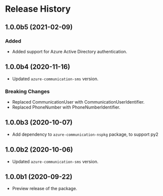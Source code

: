 # Release History

## 1.0.0b5 (2021-02-09)
### Added
- Added support for Azure Active Directory authentication.

## 1.0.0b4 (2020-11-16)
- Updated `azure-communication-sms` version.
### Breaking Changes
- Replaced CommunicationUser with CommunicationUserIdentifier.
- Replaced PhoneNumber with PhoneNumberIdentifier.

## 1.0.0b3 (2020-10-07)
- Add dependency to `azure-communication-nspkg` package, to support py2

## 1.0.0b2 (2020-10-06)
- Updated `azure-communication-sms` version.

## 1.0.0b1 (2020-09-22)
- Preview release of the package.
